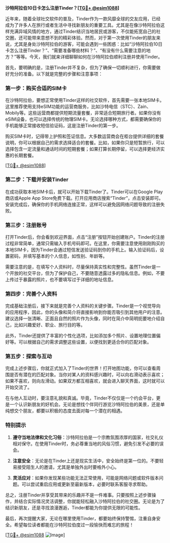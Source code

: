 **沙特阿拉伯10日卡怎么注册Tinder？[[TG💪+ @esim1088](https://t.me/s/esim1088)]**

近年来，随着全球社交软件的普及，Tinder作为一款风靡全球的交友应用，已经成为了许多人在旅行或者生活中寻找新朋友的重要工具。尤其是在像沙特阿拉伯这样充满异域风情的地方，通过Tinder结识当地居民或游客，不仅能拓宽自己的社交圈，还可能带来意想不到的精彩体验。然而，对于第一次使用Tinder的朋友来说，尤其是身处沙特阿拉伯的游客，可能会遇到一些困惑：比如“沙特阿拉伯10日卡怎么注册Tinder？”、“需要准备哪些材料？”、“有没有什么需要注意的地方？”等等。今天，我们就来详细聊聊如何在沙特阿拉伯顺利注册并使用Tinder。

首先，要明确的是，注册Tinder并不复杂，但为了确保一切顺利进行，你需要做好充分的准备。以下就是完整的步骤和注意事项：

### **第一步：购买合适的SIM卡**
在沙特阿拉伯，要想正常使用Tinder这样的社交软件，首先需要一张本地SIM卡。这里推荐使用支持eSIM功能的运营商服务，比如沙特电信（STC）、Zain、Mobily等。这些运营商都提供短期流量套餐，非常适合短期旅行者。如果你没有eSIM设备，也可以选择传统的物理SIM卡。无论选择哪种方式，都需要确保你的手机能够正常接收短信验证码，这是注册Tinder的第一步。

购买SIM卡时，记得带上护照和签证信息。大多数运营商会在柜台提供详细的套餐说明，你可以根据自己的需求选择适合的套餐。比如，如果你只是短暂旅行，可以选择包含一定流量和通话时间的短期套餐；如果打算长期停留，可以选择更经济实惠的长期套餐。

[[TG💪+ @esim1088](https://t.me/s/esim1088)]

### **第二步：下载并安装Tinder**
在成功获取本地SIM卡后，就可以开始下载Tinder了。Tinder可以在Google Play商店或Apple App Store免费下载。打开应用商店搜索“Tinder”，点击安装即可。安装完成后，确保你的手机网络连接正常，这样可以避免因网络问题导致的注册失败。

### **第三步：注册账号**
打开Tinder后，你会看到欢迎界面，点击“注册”按钮开始创建账户。Tinder的注册过程非常简单，通常只需输入手机号码即可。在这里，你需要注意使用刚刚购买的本地SIM卡，因为Tinder会通过短信发送验证码到你的手机上。输入验证码后，设置密码，并填写基本的个人信息，如性别、年龄等。

需要注意的是，在填写个人资料时，尽量保持真实性和完整性。虽然Tinder是一个开放的社交平台，但为了保护自己，不要随意透露过多的隐私信息。例如，不要上传过于暴露的照片，也不要填写过于详细的地址信息。

### **第四步：完善个人资料**
完成基础注册后，接下来就是完善个人资料的关键步骤。Tinder是一个视觉导向的应用程序，因此，你的头像和简介将直接影响到你能否吸引到其他用户的注意。建议选择一张清晰、正面且自然的照片作为头像，同时在简介中简明扼要地介绍自己，比如兴趣爱好、职业、旅行目的等。

此外，Tinder还提供了丰富的个性化选项，比如添加多个照片、设置地理位置偏好等。可以根据自己的需求调整这些设置，以便找到更适合你的匹配对象。

### **第五步：探索与互动**
完成上述步骤后，你就正式加入了Tinder的世界！打开地图功能，你可以查看周围是否有潜在的匹配对象。当你对某人的资料感兴趣时，可以向右滑动表示喜欢；如果不喜欢，则向左滑动。如果双方都互相喜欢，就会进入聊天界面，这时就可以开始交流了。

在与他人互动时，要注意礼貌和真诚。毕竟，Tinder不仅仅是一个约会平台，更是一个认识新朋友的好机会。无论是想找个伴同行游览沙特阿拉伯的美景，还是单纯想交个朋友，都要以积极的态度去面对每一个潜在的相遇。

### **特别提示**
1. **遵守当地法律和文化习俗**：沙特阿拉伯是一个宗教氛围浓厚的国家，社交礼仪相对保守。在使用Tinder时，务必尊重当地的风俗习惯，避免引发不必要的误会。
   
2. **注意安全**：无论是在Tinder上还是现实生活中，安全始终是第一位的。不要轻易接受陌生人的邀请，尤其是单独外出时要格外小心。

3. **灵活应对**：如果你发现某些功能无法正常使用，可能是网络问题或软件版本问题。可以尝试重启应用或更新至最新版本，必要时联系客服寻求帮助。

总之，注册Tinder并享受其带来的乐趣并不是一件难事。只要按照上述步骤操作，并结合实际情况灵活调整，你就能轻松融入沙特阿拉伯的社交圈。无论是为了结识新朋友，还是寻找浪漫邂逅，Tinder都能为你提供无限的可能性。

最后，再次提醒大家，无论在哪里使用Tinder，都要始终保持警惕，注重自身安全。希望每位读者都能在沙特阿拉伯度过一段愉快而难忘的旅程！

[[TG💪+ @esim1088](https://t.me/s/esim1088) ![Image](https://i.postimg.cc/4NQfJmqS/Snipaste-2025-05-13-00-14-12.png)]